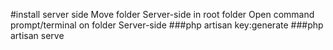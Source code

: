 #install server side
Move folder Server-side in root folder
Open command prompt/terminal on folder Server-side
###php artisan key:generate
###php artisan serve
